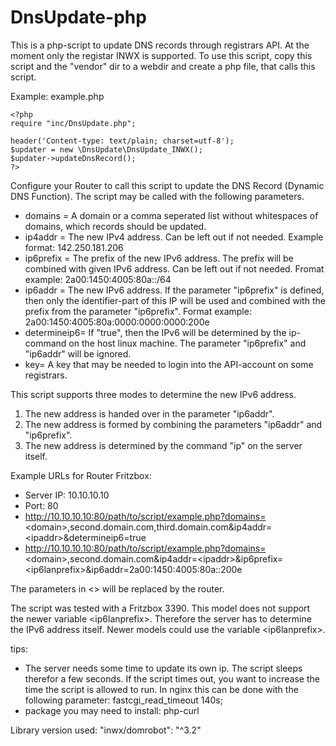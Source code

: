 # DnsUpdate-php

This is a php-script to update DNS records through registrars API. At the moment only the registar INWX is supported.
To use this script, copy this script and the "vendor" dir to a webdir and create a php file, that calls this script.

Example: example.php
```
<?php
require "inc/DnsUpdate.php";
 
header('Content-type: text/plain; charset=utf-8');
$updater = new \DnsUpdate\DnsUpdate_INWX();
$updater->updateDnsRecord();
?>
```

Configure your Router to call this script to update the DNS Record (Dynamic DNS Function). The script may be called with the 
following parameters.
- domains = A domain or a comma seperated list without whitespaces of domains, which records should be updated.
- ip4addr = The new IPv4 address. Can be left out if not needed. Example format: 142.250.181.206
- ip6prefix = The prefix of the new IPv6 address. The prefix will be combined with given IPv6 address. 
        Can be left out if not needed. Fromat example: 2a00:1450:4005:80a::/64
- ip6addr = The new IPv6 address. If the parameter "ip6prefix" is defined, then only the identifier-part of this IP 
        will be used and combined with the prefix from the parameter "ip6prefix".
        Format example: 2a00:1450:4005:80a:0000:0000:0000:200e
- determineip6= If "true", then the IPv6 will be determined by the ip-command on the host linux machine.
        The parameter "ip6prefix" and "ip6addr" will be ignored.
- key= A key that may be needed to login into the API-account on some registrars.

This script supports three modes to determine the new IPv6 address.
1. The new address is handed over in the parameter "ip6addr".
2. The new address is formed by combining the parameters "ip6addr" and "ip6prefix".
3. The new address is determined by the command "ip" on the server itself.

Example URLs for Router Fritzbox:
- Server IP: 10.10.10.10
- Port: 80
- http://10.10.10.10:80/path/to/script/example.php?domains=<domain\>,second.domain.com,third.domain.com&ip4addr=\<ipaddr\>&determineip6=true
- http://10.10.10.10:80/path/to/script/example.php?domains=<domain\>,second.domain.com&ip4addr=\<ipaddr\>&ip6prefix=\<ip6lanprefix\>&ip6addr=2a00:1450:4005:80a::200e

The parameters in \<\> will be replaced by the router.

The script was tested with a Fritzbox 3390. This model does not support the newer variable \<ip6lanprefix\>. 
Therefore the server has to determine the IPv6 address itself. Newer models could use the variable \<ip6lanprefix\>.

tips:
- The server needs some time to update its own ip. The script sleeps therefor a few seconds. If the script times out, you want to increase the time the script is allowed to run. In nginx this can be done with the following parameter: fastcgi_read_timeout 140s;
- package you may need to install: php-curl

Library version used:
"inwx/domrobot": "^3.2"
